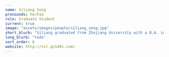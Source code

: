 ```yaml
---
name: Siliang Song
pronounds: he/him
role: Graduate Student
current: true
image: "assets/images/people/siliang_song.jpg"
short_blurb: "Siliang graduated from Zhejiang University with a B.A. in Biological Sciences in 2018. He focused on Entomology and Phylogenic Analysis in his undergraduate research. When entering graduate school in 2019, Siliang joined Dr. Luis Zaman's lab while collaborating with his primary advisor Dr. Jianzhi Zhang. He is expanding his interest in computational evolution with an emphasis on digital organisms, and hopes to use those systems to understand the more opaque aspects of the evolutionary process."
long_blurb: "todo"
sort_order: 6
website: http://ssl.qs1401.com/
---
```

